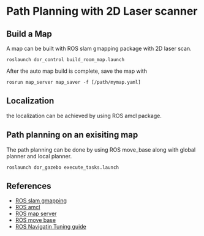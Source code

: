 # Path Planning with 2D Laser scanner
## Build a Map
A map can be built with ROS slam gmapping package with 2D laser scan.
```
roslaunch dor_control build_room_map.launch
```
After the auto map build is complete, save the map with
```
rosrun map_server map_saver -f [/path/mymap.yaml]
```

## Localization
the localization can be achieved by using ROS amcl package.

## Path planning on an exisiting map
The path planning can be done by using ROS move_base along with global planner and local planner.
```
roslaunch dor_gazebo execute_tasks.launch
```


## References
- [ROS slam gmapping](http://wiki.ros.org/gmapping)
- [ROS amcl](http://wiki.ros.org/amcl?distro=noetic)
- [ROS map server](http://wiki.ros.org/map_server)
- [ROS move base](http://wiki.ros.org/move_base)
- [ROS Navigatin Tuning guide](http://kaiyuzheng.me/documents/navguide.pdf)
